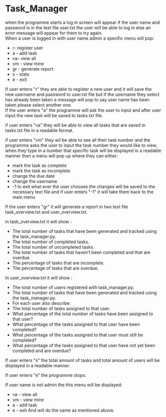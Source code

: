 # Task_Manager
when the programme starts a log in screen will appear if the user name and password is in the text file user.txt the user will be able to log in else an error message will appear for them to try again.  
When a user is logged in with user name admin a specific menu will pop:
* r- register user
* a - add task  
* va- view all
* vm - view mine
* gr - generate report
* s - stats
* e - exit

If user enters "r" they are able to register a new user and it will save the new username and password to user.txt file but if the username they select has already been taken a message will pop to say user name has been taken please select another one.  
If the user enters "a" the programme will ask the user to input and after user input the new task will be saved to tasks.txt file.

if user enters "va" they will be able to view all tasks that are saved in tasks.txt file in a readable format.

if user enters "vm" they wil be able to see all their task number and the programme asks the user to input the task number they would like to view, when they type in a number that specific task will be displayed in a readable manner then a menu will pop up where they can either:
* mark the task as complete 
* mark the task as incomplete
* change the due date
* change the username
* -1 to exit 
what ever the user chooses the changes will be saved to the necessary text file and if user enters "-1" it will take them back to the main menu

If the user enters "gr" it will generate a report in two text file task_overview.txt and user_overview.txt.

in task_overview.txt it will show :  
*  The total number of tasks that have been generated and tracked using the ​task_manager.py​.   
*  The total number of completed tasks.   
*  The total number of uncompleted tasks.   
*  The total number of tasks that haven’t been completed and that are overdue.    
*  The percentage of tasks that are incomplete.   
*  The percentage of tasks that are overdue.


In user_overview.txt it will show :  
*  The total number of users registered with ​task_manager.py​.   
*  The total number of tasks that have been generated and tracked using the ​task_manager.py​.   
*  For each user also describe:   
*  The total number of tasks assigned to that user.   
*  What percentage of the total number of tasks have been assigned to that user?   
*  What percentage of the tasks assigned to that user have been completed?   
*  What percentage of the tasks assigned to that user must still be completed?   
*  What percentage of the tasks assigned to that user have not yet been completed and are overdue? 

If user enters "s" the total amount of tasks and total amount of users will be displayed in a readable manner.

If user enters "e" the programme stops.

If user name is not admin the this menu will be displayed:  
* va - view all
* vm - view mine 
* a - add task
* e - exit 
And will do the same as mentioned above.

